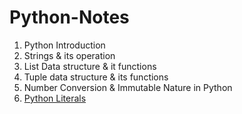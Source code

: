 # Python-Notes

1. Python Introduction
2. Strings & its operation
3. List Data structure & it functions
4. Tuple data structure & its functions
5. Number Conversion & Immutable Nature in Python
6. <a href="https://github.com/kothakondachandhar/Python-Notes/blob/main/Tuple%20Data%20Structures.ipynb">Python Literals</a>
